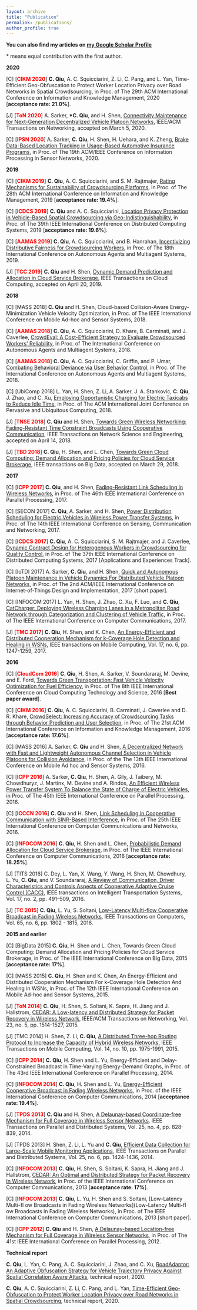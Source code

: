 ```yaml
---
layout: archive
title: "Publication"
permalink: /publications/
author_profile: true
---
```


**You can also find my articles on [my Google Scholar Profile](https://scholar.google.com/citations?user=Lj9jGZ8AAAAJ&hl=zh-CN)**

\* means equal contribution with the first author.

**2020**

[C] [**<font color="red">CIKM 2020</font>**] **C. Qiu**, A. C. Squicciarini, Z. Li, C. Pang, and L. Yan, Time-Efficient Geo-Obfuscation to Protect Worker Location Privacy over Road Networks in Spatial Crowdsourcing, in Proc. of The 29th ACM International Conference on Information and Knowledge Management, 2020 [**acceptance rate: 21.0%**]. 

[J] [**<font color="red">ToN 2020</font>**] A. Sarker, **\*C. Qiu**, and H. Shen, [Connectivity Maintenance for Next-Generation Decentralized Vehicle Platoon Networks](https://ieeexplore.ieee.org/abstract/document/9086736), IEEE/ACM Transactions on Networking, accepted on March 5, 2020.

[C] [**<font color="red">IPSN 2020</font>**] A. Sarker, **C. Qiu**, H. Shen, H. Uehara, and K. Zheng, [Brake Data-Based Location Tracking in Usage-Based Automotive Insurance Programs](https://ieeexplore.ieee.org/document/9111047), in Proc. of The 19th ACM/IEEE Conference on Information Processing in Sensor Networks, 2020.

**2019**

[C] [**<font color="red">CIKM 2019</font>**] **C. Qiu**, A. C. Squicciarini, and S. M. Rajtmajer, [Rating Mechanisms for Sustainability of Crowdsourcing Platforms](https://dl.acm.org/doi/10.1145/3357384.3357933), in Proc. of The 28th ACM International Conference on Information and Knowledge Management, 2019 [**acceptance rate: 19.4%**].

[C] [**<font color="red">ICDCS 2019</font>**] **C. Qiu** and A. C. Squicciarini, [Location Privacy Protection in Vehicle-Based Spatial Crowdsourcing via Geo-Indistinguishability](https://ieeexplore.ieee.org/abstract/document/8885076), in Proc. of The 39th IEEE International Conference on Distributed Computing Systems, 2019 [**acceptance rate: 19.6%**].

[C] [**<font color="red">AAMAS 2019</font>**] **C. Qiu**, A. C. Squicciarini, and B. Hanrahan, [Incentivizing Distributive Fairness for Crowdsourcing Workers](https://dl.acm.org/citation.cfm?id=3331720), in Proc. of The 18th International Conference on Autonomous Agents and Multiagent Systems, 2019.

[J] [**<font color="red">TCC 2019</font>**] **C. Qiu** and H. Shen, [Dynamic Demand Prediction and Allocation in Cloud Service Brokerage](https://ieeexplore.ieee.org/document/8700234), IEEE Transactions on Cloud Computing, accepted on April 20, 2019.

**2018**

[C] [MASS 2018] **C. Qiu** and H. Shen, Cloud-based Collision-Aware Energy-Minimization Vehicle Velocity Optimization, in Proc. of The IEEE International Conference on Mobile Ad-hoc and Sensor Systems, 2018.

[C] [**<font color="red">AAMAS 2018</font>**] **C. Qiu**, A. C. Squicciarini, D. Khare, B. Carminati, and J. Caverlee, [CrowdEval: A Cost-Efficient Strategy to Evaluate Crowdsourced Workers' Reliability](https://dl.acm.org/citation.cfm?id=3237383.3237922), in Proc. of The International Conference on Autonomous Agents and Multiagent Systems, 2018.

[C] [**<font color="red">AAMAS 2018</font>**] **C. Qiu**, A. C. Squicciarini, C. Griffin, and P. Umar, [Combating Behavioral Deviance via User Behavior Control](https://dl.acm.org/citation.cfm?id=3237383.3237419), in Proc. of The International Conference on Autonomous Agents and Multiagent Systems, 2018.

[C] [UbiComp 2018] L. Yan, H. Shen, Z. Li, A. Sarker, J. A. Stankovic, **C. Qiu**, J. Zhao, and C. Xu, [Employing Opportunistic Charging for Electric Taxicabs to Reduce Idle Time](https://dl.acm.org/citation.cfm?id=3191779), in Proc. of The ACM International Joint Conference on Pervasive and Ubiquitous Computing, 2018.

[J] [**<font color="red">TNSE 2018</font>**] **C. Qiu** and H. Shen, [Towards Green Wireless Networking: Fading-Resistant Time Constraint Broadcasts Using Cooperative Communication](https://ieeexplore.ieee.org/document/8345684), IEEE Transactions on Network Science and Engineering, accepted on April 14, 2018.

[J] [**<font color="red">TBD 2018</font>**] **C. Qiu**, H. Shen, and L. Chen, [Towards Green Cloud Computing: Demand Allocation and Pricing Policies for Cloud Service Brokerage](https://ieeexplore.ieee.org/document/8331901), IEEE transactions on Big Data, accepted on March
29, 2018.

**2017**

[C] [**<font color="red">ICPP 2017</font>**] **C. Qiu**, and H. Shen, [Fading-Resistant Link Scheduling in Wireless Networks](https://ieeexplore.ieee.org/document/8025305), in Proc. of The 46th IEEE International Conference on Parallel Processing, 2017.

[C] [SECON 2017] **C. Qiu**, A. Sarker, and H. Shen, [Power Distribution Scheduling for Electric Vehicles in Wireless Power Transfer Systems](https://ieeexplore.ieee.org/document/7964923), in Proc. of The 14th IEEE International Conference on Sensing, Communication and Networking, 2017.

[C] [**<font color="red">ICDCS 2017</font>**] **C. Qiu**, A. C. Squicciarini, S. M. Rajtmajer, and J. Caverlee, [Dynamic Contract Design for Heterogenous Workers in Crowdsourcing for Quality Control](https://ieeexplore.ieee.org/document/7980057), in Proc. of The 37th IEEE International Conference on Distributed Computing Systems, 2017 [Applications and Experiences Track].

[C] [IoTDI 2017] A. Sarker, **C. Qiu**, and H. Shen, [Quick and Autonomous Platoon Maintenance in Vehicle Dynamics For Distributed Vehicle Platoon Networks](https://ieeexplore.ieee.org/document/7946877), in Proc. of The 2nd ACM/IEEE International Conference on Internet-of-Things Design and Implementation, 2017 [short paper].

[C] [INFOCOM 2017] L. Yan, H. Shen, J. Zhao, C. Xu, F. Luo, and **C. Qiu**, [CatCharger: Deploying Wireless Charging Lanes in a Metropolitan Road Network through Categorization and Clustering of Vehicle Traffic](https://ieeexplore.ieee.org/document/8057019), in Proc. of The IEEE International Conference on Computer Communications, 2017.

[J] [**<font color="red">TMC 2017</font>**] **C. Qiu**, H. Shen, and K. Chen, [An Energy-Efficient and Distributed Cooperation Mechanism for k-Coverage Hole Detection and Healing in WSNs](https://ieeexplore.ieee.org/document/7366919), IEEE transactions on Mobile Computing, Vol. 17, no. 6, pp. 1247-1259, 2017.

**2016**

[C] [**<font color="red">CloudCom 2016</font>**] **C. Qiu**, H. Shen, A. Sarker, V. Soundararaj, M. Devine, and E. Ford, [Towards Green Transportation: Fast Vehicle Velocity Optimization for Fuel Efficiency](https://ieeexplore.ieee.org/document/7830665), in Proc. of The 8th IEEE International Conference on Cloud Computing Technology and Science, 2016 [**Best paper award**].

[C] [**<font color="red">CIKM 2016</font>**] **C. Qiu**, A. C. Squicciarini, B. Carminati, J. Caverlee and D. R. Khare, [CrowdSelect: Increasing Accuracy of Crowdsourcing Tasks through Behavior Prediction and User Selection](https://dl.acm.org/citation.cfm?id=2983830), in Proc. of The 21st ACM International Conference on Information and Knowledge Management, 2016 [**acceptance rate: 17.6%**].

[C] [MASS 2016] A. Sarker, **C. Qiu** and H. Shen, [A Decentralized Network with Fast and Lightweight Autonomous Channel Selection in Vehicle Platoons for Collision Avoidance](https://ieeexplore.ieee.org/document/7815036), in Proc. of the The 13th IEEE International Conference on Mobile Ad hoc and Sensor Systems, 2016.

[C] [**<font color="red">ICPP 2016</font>**] A. Sarker, **C. Qiu**, H. Shen, A. Gily, J. Taibery, M. Chowdhuryz, J. Martinx, M. Devine and A. Rindos, [An Efficient Wireless Power Transfer System To Balance the State of Charge of Electric Vehicles](https://ieeexplore.ieee.org/document/7573833), in Proc. of The 45th IEEE International Conference on Parallel Processing, 2016.

[C] [**<font color="red">ICCCN 2016</font>**] **C. Qiu** and H. Shen, [Link Scheduling in Cooperative Communication with SINR-Based Interference](https://ieeexplore.ieee.org/document/7568540), in Proc. of The 25th IEEE International Conference on Computer Communications and Networks, 2016.

[C] [**<font color="red">INFOCOM 2016</font>**] **C. Qiu**, H. Shen and L. Chen, [Probabilistic Demand Allocation for Cloud Service Brokerage](https://ieeexplore.ieee.org/abstract/document/7524611), in Proc. of The IEEE International Conference on Computer Communications, 2016 [**acceptance rate: 18.25%**].

[J] [TITS 2016] C. Dey, L. Yan, X. Wang, Y. Wang, H. Shen, M. Chowdhury, L. Yu, **C. Qiu**, and V. Soundararaj, [A Review of Communication, Driver Characteristics and Controls Aspects of Cooperative Adaptive Cruise Control (CACC)](https://ieeexplore.ieee.org/document/7314936), IEEE transactions on Intelligent Transportation Systems, Vol. 17, no. 2, pp. 491–509, 2016.

[J] [**<font color="red">TC 2015</font>**] **C. Qiu**, L. Yu, S. Soltani, [Low-Latency Multi-flow Cooperative Broadcast in Fading Wireless Networks](https://ieeexplore.ieee.org/document/7155513), IEEE Transactions on Computers, Vol. 65, no. 6, pp. 1802 - 1815, 2016.


**2015 and earlier**

[C] [BigData 2015] **C. Qiu**, H. Shen and L. Chen, Towards Green Cloud Computing: Demand Allocation and Pricing Policies for Cloud Service Brokerage, in Proc. of The IEEE International Conference on Big Data, 2015 [**acceptance rate: 17%**].

[C] [MASS 2015] **C. Qiu**, H. Shen and K. Chen, An Energy-Efficient and Distributed Cooperation Mechanism For k-Coverage Hole Detection And Healing in WSNs, in Proc. of The 12th IEEE International Conference on Mobile Ad-hoc and Sensor Systems, 2015.

[J] [**<font color="red">ToN 2014</font>**] **C. Qiu**, H. Shen, S. Soltani, K. Sapra, H. Jiang and J. Hallstrom, [CEDAR: A Low-latency and Distributed Strategy for Packet Recovery in Wireless Network](https://ieeexplore.ieee.org/document/6862930), IEEE/ACM Transactions on Networking, Vol. 23, no. 5, pp. 1514-1527, 2015.

[J] [TMC 2014] H. Shen, Z. Li, **C. Qiu**, [A Distributed Three-hop Routing Protocol to Increase the Capacity of Hybrid Wireless Networks](https://ieeexplore.ieee.org/document/7004828), IEEE Transactions on Mobile Computing, Vol. 14, no. 10, pp. 1975-1991, 2015.

[C] [**<font color="red">ICPP 2014</font>**] **C. Qiu**, H. Shen and L. Yu, Energy-Efficient and Delay-Constrained Broadcast in Time-Varying Energy-Demand Graphs, in Proc. of The 43rd IEEE International Conference on Parallel Processing, 2014.

[C] [**<font color="red">INFOCOM 2014</font>**] **C. Qiu**, H. Shen and L. Yu, [Energy-Efficient Cooperative Broadcast in Fading Wireless Networks](https://ieeexplore.ieee.org/abstract/document/7349574), in Proc. of the IEEE International Conference on Computer Communications, 2014 [**acceptance rate: 19.4%**].

[J] [**<font color="red">TPDS 2013</font>**] **C. Qiu** and H. Shen, [A Delaunay-based Coordinate-free Mechanism for Full Coverage in Wireless Sensor Networks](https://ieeexplore.ieee.org/document/6515119), IEEE Transactions on Parallel and Distributed Systems, Vol. 25, no. 4, pp. 828-839, 2014.

[J] [TPDS 2013] H. Shen, Z. Li, L. Yu and **C. Qiu**, [Efficient Data Collection for Large-Scale Mobile Monitoring Applications](https://ieeexplore.ieee.org/document/6506073), IEEE Transactions on Parallel and Distributed Systems, Vol. 25, no. 6, pp. 1424-1436, 2014.

[C] [**<font color="red">INFOCOM 2013</font>**] **C. Qiu**, H. Shen, S. Soltani, K. Sapra, H. Jiang and J. Hallstrom, [CEDAR: An Optimal and Distributed Strategy for Packet Recovery In Wireless Network](https://ieeexplore.ieee.org/document/6567096), in Proc. of the IEEE International Conference on Computer Communications, 2013 [**acceptance rate: 17%**].

[C] [**<font color="red">INFOCOM 2013</font>**] **C. Qiu**, L. Yu, H. Shen and S. Soltani, [Low-Latency Multi-fl ow Broadcasts in Fading Wireless Networks](Low-Latency Multi-fl ow Broadcasts in Fading Wireless Networks), in Proc. of The IEEE International Conference on Computer Communications, 2013 [short paper].

[C] [**<font color="red">ICPP 2012</font>**] **C. Qiu** and H. Shen, [A Delaunay-based Location-free Mechanism for Full Coverage in Wireless Sensor Networks](https://ieeexplore.ieee.org/document/6337611), in Proc. of The 41st IEEE International Conference on Parallel Processing, 2012.

**Technical report**

**C. Qiu**, L. Yan, C. Pang, A. C. Squicciarini, J. Zhao, and C. Xu, [RoadAdaptor: An Adaptive Obfuscation Strategy for Vehicle
Trajectory Privacy Against Spatial Correlation Aware Attacks](http://chenxiq1986.github.io/files/LocationPrivacy-tech2020.pdf), technical report, 2020.

**C. Qiu**, A. C. Squicciarini, Z. Li, C. Pang, and L. Yan, [Time-Efficient Geo-Obfuscation to Protect Worker Location Privacy over Road Networks in Spatial Crowdsourcing](http://chenxiq1986.github.io/files/locationprivacy_techreport_CIKM.pdf), technical report, 2020.

